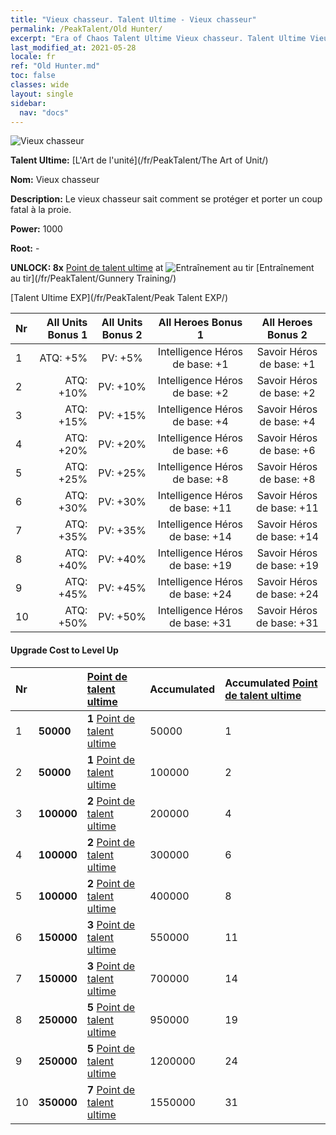 ```yaml
---
title: "Vieux chasseur. Talent Ultime - Vieux chasseur"
permalink: /PeakTalent/Old Hunter/
excerpt: "Era of Chaos Talent Ultime Vieux chasseur. Talent Ultime Vieux chasseur. Vieux chasseur"
last_modified_at: 2021-05-28
locale: fr
ref: "Old Hunter.md"
toc: false
classes: wide
layout: single
sidebar:
  nav: "docs"
---
```


  ![Vieux chasseur](/images/pt/talent_2010.png)

  **Talent Ultime:** [L'Art de l'unité](/fr/PeakTalent/The Art of Unit/)

  **Nom:** Vieux chasseur

  **Description:** Le vieux chasseur sait comment se protéger et porter un coup fatal à la proie.

  **Power:** 1000

  **Root:** -

  **UNLOCK: 8x** [Point de talent ultime](/ItemsFR/con_934/) at ![Entraînement au tir](/images/pt/talent_2008.png) [Entraînement au tir](/fr/PeakTalent/Gunnery Training/)

  [Talent Ultime EXP](/fr/PeakTalent/Peak Talent EXP/)

  | Nr | All Units Bonus 1 | All Units Bonus 2 | All Heroes Bonus 1 | All Heroes Bonus 2 |
  |:---|--------------:|:-------------:|:-------------:|:-------------:|
  | 1 | ATQ: +5% | PV: +5% | Intelligence Héros de base: +1 | Savoir Héros de base: +1 |
  | 2 | ATQ: +10% | PV: +10% | Intelligence Héros de base: +2 | Savoir Héros de base: +2 |
  | 3 | ATQ: +15% | PV: +15% | Intelligence Héros de base: +4 | Savoir Héros de base: +4 |
  | 4 | ATQ: +20% | PV: +20% | Intelligence Héros de base: +6 | Savoir Héros de base: +6 |
  | 5 | ATQ: +25% | PV: +25% | Intelligence Héros de base: +8 | Savoir Héros de base: +8 |
  | 6 | ATQ: +30% | PV: +30% | Intelligence Héros de base: +11 | Savoir Héros de base: +11 |
  | 7 | ATQ: +35% | PV: +35% | Intelligence Héros de base: +14 | Savoir Héros de base: +14 |
  | 8 | ATQ: +40% | PV: +40% | Intelligence Héros de base: +19 | Savoir Héros de base: +19 |
  | 9 | ATQ: +45% | PV: +45% | Intelligence Héros de base: +24 | Savoir Héros de base: +24 |
  | 10 | ATQ: +50% | PV: +50% | Intelligence Héros de base: +31 | Savoir Héros de base: +31 |


#### Upgrade Cost to Level Up

  | Nr | <i class="fas fa-coins"/> | [Point de talent ultime](/ItemsFR/con_934/) | Accumulated <i class="fas fa-coins"/> | Accumulated [Point de talent ultime](/ItemsFR/con_934/) |
  |:---|:--------------|:-------------|:-------------|:-------------|
  | 1 | **50000** | **1** [Point de talent ultime](/ItemsFR/con_934/) | 50000 | 1 |
  | 2 | **50000** | **1** [Point de talent ultime](/ItemsFR/con_934/) | 100000 | 2 |
  | 3 | **100000** | **2** [Point de talent ultime](/ItemsFR/con_934/) | 200000 | 4 |
  | 4 | **100000** | **2** [Point de talent ultime](/ItemsFR/con_934/) | 300000 | 6 |
  | 5 | **100000** | **2** [Point de talent ultime](/ItemsFR/con_934/) | 400000 | 8 |
  | 6 | **150000** | **3** [Point de talent ultime](/ItemsFR/con_934/) | 550000 | 11 |
  | 7 | **150000** | **3** [Point de talent ultime](/ItemsFR/con_934/) | 700000 | 14 |
  | 8 | **250000** | **5** [Point de talent ultime](/ItemsFR/con_934/) | 950000 | 19 |
  | 9 | **250000** | **5** [Point de talent ultime](/ItemsFR/con_934/) | 1200000 | 24 |
  | 10 | **350000** | **7** [Point de talent ultime](/ItemsFR/con_934/) | 1550000 | 31 |
